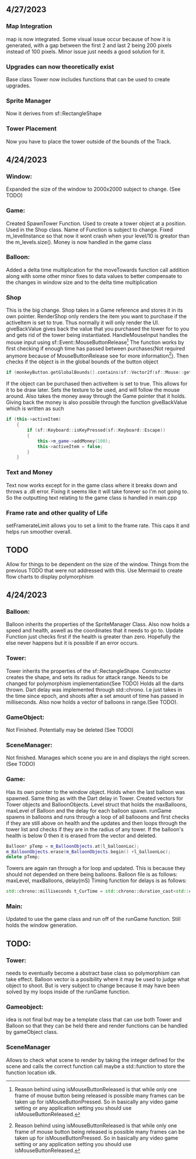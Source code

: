 ## 4/27/2023
### Map Integration
map is now integrated. Some visual issue occur because of how it is generated, with a gap between the first 2 and last 2 being 200 pixels instead of 100 pixels. Minor issue just needs a good solution for it.
### Upgrades can now theoretically exist
Base class Tower now includes functions that can be used to create upgrades.
### Sprite Manager 
Now it derives from sf::RectangleShape
### Tower Placement
Now you have to place the tower outside of the bounds of the Track.
## 4/24/2023 
### Window:
Expanded the size of the window to 2000x2000 subject to change.
(See TODO)
### Game:
Created SpawnTower Function. Used to create a tower object at a position. Used in the Shop class. Name of Function is subject to change. Fixed m_levelInstance so that now it wont crash when your level/10 is greator than the m_levels.size(). Money is now handled in the game class
### Balloon: 
Added a delta time multiplication for the moveTowards function call addition along with some other minor fixes to data values to better compensate to the changes in window size and to the delta time multiplication
### Shop
This is the big change. Shop takes in a Game reference and stores it in its own pointer. RenderShop only renders the item you want to purchase if the activeItem is set to true. Thus normally it will only render the UI.
giveBackValue gives back the value that you purchased the tower for to you and gets rid of the tower being instantiated. 
HandleMouseInput handles the mouse input using sf::Event::MouseButtonRelease[^1] The function works by first checking if enough time has passed between purchases(Not required anymore because of MouseButtonRelease see for more information[^1]).  Then checks if the object is in the global bounds of the button object 
```c++
if (monkeyButton.getGlobalBounds().contains(sf::Vector2f(sf::Mouse::getPosition(window))))
```
If the object can be purchased then activeItem is set to true. This allows for it to be draw later. Sets the texture to be used, and will follow the mouse around. Also takes the money away through the Game pointer that it holds. Giving back the money is also possible through the function giveBackValue which is written as such
```c++
if (this->activeItem)
	{
		if (sf::Keyboard::isKeyPressed(sf::Keyboard::Escape))
		{
			this->m_game->addMoney(100);
			this->activeItem = false;
		}
	}
```

### Text and Money
Text now works except for in the game class where it breaks down and throws a .dll error. Fixing it seems like it will take forever so I'm not going to. So the outputting text relating to the game class is handled in main.cpp
### Frame rate and other quality of Life
setFramerateLimit allows you to set a limit to the frame rate. This caps it and helps run smoother overall.
## TODO
Allow for things to be dependent on the size of the window. Things from the previous TODO that were not addressed with this.
Use Mermaid to create flow charts to display polymorphism

[^1]:Reason behind using isMouseButtonReleased is that while only one frame of mouse button being released is possible many frames can be taken up for isMouseButtonPressed. So in basically any video game setting or any application setting you should use isMouseButtonReleased. 
## 4/24/2023 
### Balloon:
Balloon inherits the properties of the SpriteManager Class. Also now holds a speed and health, aswell as the coordinates that it needs to go to.
Update Function just checks first if the health is greater than zero. Hopefully the else never happens but it is possible if an error occurs. 
### Tower:
Tower inherits the properties of the sf::RectangleShape. Constructor creates the shape, and sets its radius for attack range. Needs to be changed for polymorphism implementation(See TODO)
Holds all the darts thrown. Dart delay was implemented through std::chrono. I.e just takes in the time since epoch, and shoots after a set amount of time has passed in milliseconds. Also now holds a vector of balloons in range.(See TODO).
### GameObject:
Not Finished. Potentially may be deleted (See TODO)
### SceneManager:
Not finished. Manages which scene you are in and displays the right screen.(See TODO)
### Game:
Has its own pointer to the window object. Holds when the last balloon was spawned. Same thing as with the Dart delay in Tower. Created vectors for Tower objects and BalloonObjects. Level struct that holds the maxBalloons, maxLevel of Balloon and the delay for each balloon spawn. runGame spawns in balloons and runs through a loop of all ballooons and first checks if they are still above on health and the updates and then loops through the tower list and checks if they are in the radius of any tower. If the balloon's health is below 0 then it is erased from the vector and deleted.
```c++
Balloon* pTemp = m_BalloonObjects.at(l_balloonLoc);
m_BalloonObjects.erase(m_BalloonObjects.begin() +l_balloonLoc);
delete pTemp;
```
Towers are again ran through a for loop and updated. This is because they should not depended on there being balloons. Balloon file is as follows: maxLevel, maxBalloons, delay(mS)
Timing function for delays is as follows:
``` c++
std::chrono::milliseconds t_CurTime = std::chrono::duration_cast<std::chrono::milliseconds>(std::chrono::high_resolution_clock::now().time_since_epoch());
```
### Main:
Updated to use the game class and run off of the runGame function. Still holds the window generation.

## TODO:
### Tower:
needs to eventually become a abstract base class so polymorphism can take effect. Balloon vector is a posibility where it may be used to judge what object to shoot. But is very subject to change because it may have been solved by my loops inside of the runGame function.
### Gameobject:
idea is not final but may be a template class that can use both Tower and Balloon so that they can be held there and render functions can be handled by gameObject class.
### SceneManager
Allows to check what scene to render by taking the integer defined for the scene and calls the correct function call maybe a std::function to store the function location idk.